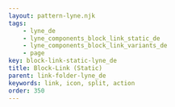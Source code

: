 ```yaml
---
layout: pattern-lyne.njk
tags: 
    - lyne_de
    - lyne_components_block_link_static_de
    - lyne_components_block_link_variants_de
    - page
key: block-link-static-lyne_de
title: Block-Link (Static)
parent: link-folder-lyne_de
keywords: link, icon, split, action
order: 350
---
```

